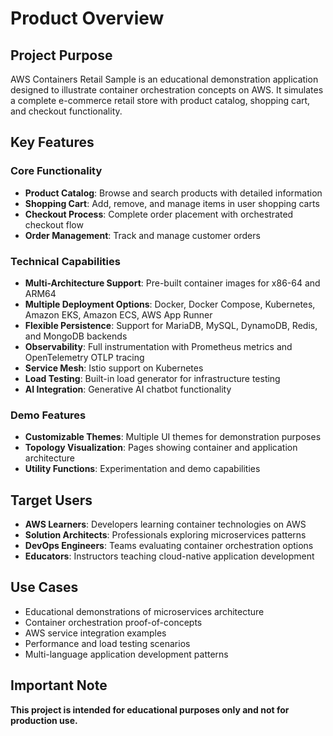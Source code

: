 # Product Overview

## Project Purpose
AWS Containers Retail Sample is an educational demonstration application designed to illustrate container orchestration concepts on AWS. It simulates a complete e-commerce retail store with product catalog, shopping cart, and checkout functionality.

## Key Features

### Core Functionality
- **Product Catalog**: Browse and search products with detailed information
- **Shopping Cart**: Add, remove, and manage items in user shopping carts
- **Checkout Process**: Complete order placement with orchestrated checkout flow
- **Order Management**: Track and manage customer orders

### Technical Capabilities
- **Multi-Architecture Support**: Pre-built container images for x86-64 and ARM64
- **Multiple Deployment Options**: Docker, Docker Compose, Kubernetes, Amazon EKS, Amazon ECS, AWS App Runner
- **Flexible Persistence**: Support for MariaDB, MySQL, DynamoDB, Redis, and MongoDB backends
- **Observability**: Full instrumentation with Prometheus metrics and OpenTelemetry OTLP tracing
- **Service Mesh**: Istio support on Kubernetes
- **Load Testing**: Built-in load generator for infrastructure testing
- **AI Integration**: Generative AI chatbot functionality

### Demo Features
- **Customizable Themes**: Multiple UI themes for demonstration purposes
- **Topology Visualization**: Pages showing container and application architecture
- **Utility Functions**: Experimentation and demo capabilities

## Target Users
- **AWS Learners**: Developers learning container technologies on AWS
- **Solution Architects**: Professionals exploring microservices patterns
- **DevOps Engineers**: Teams evaluating container orchestration options
- **Educators**: Instructors teaching cloud-native application development

## Use Cases
- Educational demonstrations of microservices architecture
- Container orchestration proof-of-concepts
- AWS service integration examples
- Performance and load testing scenarios
- Multi-language application development patterns

## Important Note
**This project is intended for educational purposes only and not for production use.**

